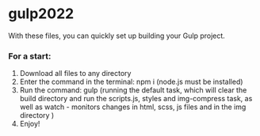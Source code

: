 # gulp2022

With these files, you can quickly set up building your Gulp project.

### For a start:

1. Download all files to any directory
2. Enter the command in the terminal: npm i (node.js must be installed)
3. Run the command: gulp (running the default task, which will clear the build directory and run the scripts.js, styles and img-compress task, as well as watch - monitors changes in html, scss, js files and in the img directory )
4. Enjoy!